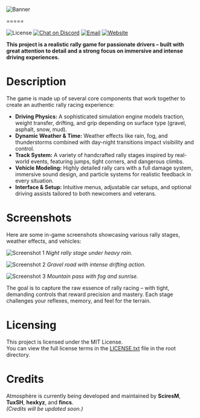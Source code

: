 ![Banner](https://assets.onecompiler.app/432jwxm7x/43h9k246n/InShot_20250509_223322318.jpg)

=====

![License](https://img.shields.io/badge/License-MIT-green.svg)
[![Chat on Discord](https://img.shields.io/badge/Discord-5865f2?logo=discord&logoColor=white)](https://discord.gg/9YKC3e2s4N)
[![Email](https://img.shields.io/badge/Email-support@timexostudios.wuaze.com-blue?logo=gmail&logoColor=white)](mailto:support@timexostudios.wuaze.com)
[![Website](https://img.shields.io/badge/Website-timexostudios.wuaze.com-black?logo=firefox-browser&logoColor=white)](https://timexostudios.wuaze.com)

**This project is a realistic rally game for passionate drivers – built with great attention to detail and a strong focus on immersive and intense driving experiences.**

Description
=====

The game is made up of several core components that work together to create an authentic rally racing experience:

* **Driving Physics:** A sophisticated simulation engine models traction, weight transfer, drifting, and grip depending on surface type (gravel, asphalt, snow, mud).
* **Dynamic Weather & Time:** Weather effects like rain, fog, and thunderstorms combined with day-night transitions impact visibility and control.
* **Track System:** A variety of handcrafted rally stages inspired by real-world events, featuring jumps, tight corners, and dangerous climbs.
* **Vehicle Modeling:** Highly detailed rally cars with a full damage system, immersive sound design, and particle systems for realistic feedback in every situation.
* **Interface & Setup:** Intuitive menus, adjustable car setups, and optional driving assists tailored to both newcomers and veterans.

Screenshots
=====

Here are some in-game screenshots showcasing various rally stages, weather effects, and vehicles:

![Screenshot 1](https://assets.onecompiler.app/432jwxm7x/43ke2nmjg/Screenshot%202025-05-31%20231822.png)
*Night rally stage under heavy rain.*

![Screenshot 2](LINK_TO_IMAGE_2)
*Gravel road with intense drifting action.*

![Screenshot 3](LINK_TO_IMAGE_3)
*Mountain pass with fog and sunrise.*

<!-- Replace the above "LINK_TO_IMAGE_X" with your actual image URLs. -->

The goal is to capture the raw essence of rally racing – with tight, demanding controls that reward precision and mastery. Each stage challenges your reflexes, memory, and feel for the terrain.

Licensing
=====

This project is licensed under the MIT License.  
You can view the full license terms in the [LICENSE.txt](LICENSE.txt) file in the root directory.

Credits
=====

Atmosphère is currently being developed and maintained by __SciresM__, __TuxSH__, __hexkyz__, and __fincs__.<br>
*(Credits will be updated soon.)*

